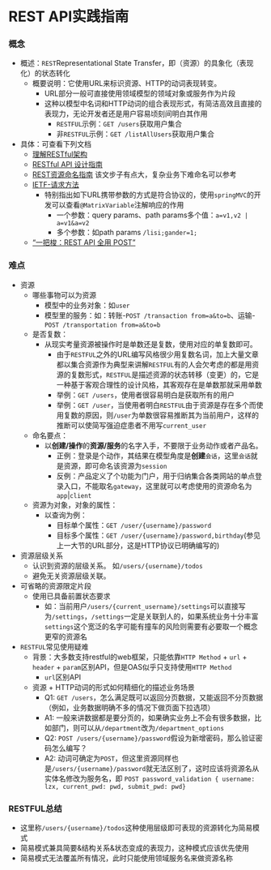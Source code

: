 # REST API实践指南
### 概念
* 概述：`REST`Representational State Transfer，即（资源）的具象化（表现化）的状态转化
  * 概要说明：它使用URL来标识资源、HTTP的动词表现转变。
    * URL部分一般可直接使用领域模型的领域对象或服务作为片段
    * 这种以模型中名词和HTTP动词的组合表现形式，有简洁高效且直接的表现力，无论开发者还是用户容易顷刻间明白其作用
      * `RESTFUL`示例：`GET /users`获取用户集合
      * 非`RESTFUL`示例：`GET /listAllUsers`获取用户集合
* 具体：可查看下列文档
  * [理解RESTful架构](https://www.ruanyifeng.com/blog/2011/09/restful.html)
  * [RESTful API 设计指南](http://www.ruanyifeng.com/blog/2014/05/restful_api.html)
  * [REST资源命名指南](http://restful.p2hp.com/home/resource-naming) 该文步子有点大，复杂业务下难命名可以参考
  * [IETF-请求方法](https://www.rfc-editor.org/rfc/rfc7231#section-4)
    * 特别指出如下URL携带参数的方式是符合协议的，使用`springMVC`的开发可以查看`@MatrixVariable`注解响应的作用
      * 一个参数：query params、path params多个值：`a=v1,v2 | a=v1&a=v2`
      * 多个参数：如path params `/lisi;gander=1;`
  * [“一把梭：REST API 全用 POST”](https://coolshell.cn/articles/22173.html)

### 难点
* 资源
  * 哪些事物可以为资源
    * 模型中的业务对象：如`user`
    * 模型里的服务：如：转账-`POST /transaction from=a&to=b`、运输-`POST /transportation from=a&to=b`
  * 是否复数：
    * 从现实考量资源被操作时是单数还是复数，使用对应的单复数即可。
      * 由于`RESTFUL`之外的URL编写风格很少用复数名词，加上大量文章都以集合资源作为典型来讲解`RESTFUL`有的人会欠考虑的都是用资源的复数形式，`RESTFUL`是描述资源的状态转移（变更）的，它是一种基于客观合理性的设计风格，其客观存在是单数那就采用单数 
      * 举例：`GET /users`，使用者很容易明白是获取所有的用户
      * 举例：`GET /user`，当使用者明白`RESTFUL`由于资源是存在多个而使用复数的原因，则`/user`为单数很容易推断其为当前用户，这样的推断可以使简写强迫症患者不用写`current_user`
  * 命名要点：
    * 以**创建/操作**的**资源/服务**的名字入手，不要限于业务动作或者产品名。
      * 正例：登录是个动作，其结果在模型角度是**创建**`会话`，这里`会话`就是资源，即可命名该资源为`session`
      * 反例：产品定义了个功能为门户，用于归纳集合各类网站的单点登录入口，不能取名`gateway`，这里就可以考虑使用的资源命名为`app`|`client`
  * 资源为对象，对象的属性：
    * 以查询为例：
      * 目标单个属性：`GET /user/{username}/password`
      * 目标多个属性：`GET /user/{username}/password,birthday`(参见上一大节的URL部分，这是HTTP协议已明确编写的)
* 资源层级关系
  * 认识到资源的层级关系。 如`/users/{username}/todos`
  * 避免无关资源层级关联。
* 可省略的资源限定片段
  * 使用已具备前置状态要求
    * 如：当前用户`/users/{current_username}/settings`可以直接写为`/settings`，`/settings`一定是关联到人的，如果系统业务十分丰富`settings`这个宽泛的名字可能有撞车的风险则需要有必要取一个概念更窄的资源名
* `RESTFUL`常见使用疑难
  * 背景：大多数支持restful的web框架，只能依靠`HTTP Method` + `url` + `header` + `param`区别API，但是OAS似乎只支持使用`HTTP Method`  
    + `url`区别API 
  * 资源 + HTTP动词的形式如何精细化的描述业务场景
    * Q1: `GET /users`，怎么满足既可以返回分页数据，又能返回不分页数据（例如，业务数据明确不多的情况下做页面下拉选项）
    * A1: 一般来讲数据都是要分页的，如果确实业务上不会有很多数据，比如部门，则可以从`/department`改为`/department_options`
    * Q2: `POST /users/{username}/password`假设为新增密码，那么验证密码怎么编写？
    * A2: 动词可确定为`POST`，但这里资源同样也是`/users/{username}/password`就无法区别了，这时应该将资源名从实体名修改为服务名，即
          `POST password_validation { username: lzx, current_pwd: pwd, submit_pwd: pwd}`
### RESTFUL总结
* 这里称`/users/{username}/todos`这种使用层级即可表现的资源转化为简易模式
* 简易模式兼具简要&结构关系&状态变成的表现力，这种模式应该优先使用
* 简易模式无法覆盖所有情况，此时只能使用领域服务名来做资源名称